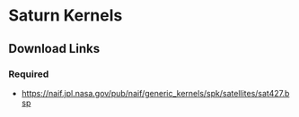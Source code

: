 
# Saturn Kernels

## Download Links

### Required

- https://naif.jpl.nasa.gov/pub/naif/generic_kernels/spk/satellites/sat427.bsp